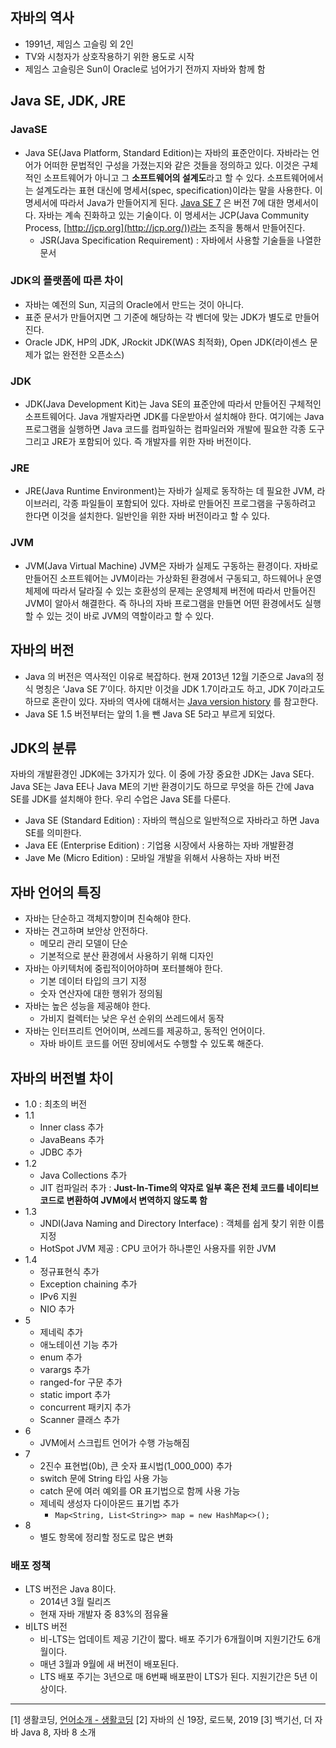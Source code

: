 ## 자바의 역사

- 1991년, 제임스 고슬링 외 2인
- TV와 시청자가 상호작용하기 위한 용도로 시작
- 제임스 고슬링은 Sun이 Oracle로 넘어가기 전까지 자바와 함께 함

## Java SE, JDK, JRE

### JavaSE

- Java SE(Java Platform, Standard Edition)는 자바의 표준안이다. 자바라는 언어가 어떠한 문법적인 구성을 가졌는지와 같은 것들을 정의하고 있다. 이것은 구체적인 소프트웨어가 아니고 그 **소프트웨어의 설계도**라고 할 수 있다. 소프트웨어에서는 설계도라는 표현 대신에 명세서(spec, specification)이라는 말을 사용한다. 이 명세서에 따라서 Java가 만들어지게 된다. [Java SE 7](http://docs.oracle.com/javase/specs/jls/se7/html/index.html) 은 버전 7에 대한 명세서이다. 자바는 계속 진화하고 있는 기술이다. 이 명세서는 JCP(Java Community Process, [http://jcp.org](http://jcp.org/))라는 조직을 통해서 만들어진다.
  - JSR(Java Specification Requirement) : 자바에서 사용할 기술들을 나열한 문서

### JDK의 플랫폼에 따른 차이

- 자바는 예전의 Sun, 지금의 Oracle에서 만드는 것이 아니다.
- 표준 문서가 만들어지면 그 기준에 해당하는 각 벤더에 맞는 JDK가 별도로 만들어진다.
- Oracle JDK, HP의 JDK, JRockit JDK(WAS 최적화), Open JDK(라이센스 문제가 없는 완전한 오픈소스)

### JDK

- JDK(Java Development Kit)는 Java SE의 표준안에 따라서 만들어진 구체적인 소프트웨어다. Java 개발자라면 JDK를 다운받아서 설치해야 한다. 여기에는 Java 프로그램을 실행하면 Java 코드를 컴파일하는 컴파일러와 개발에 필요한 각종 도구 그리고 JRE가 포함되어 있다. 즉 개발자를 위한 자바 버전이다.

### JRE

- JRE(Java Runtime Environment)는 자바가 실제로 동작하는 데 필요한 JVM, 라이브러리, 각종 파일들이 포함되어 있다. 자바로 만들어진 프로그램을 구동하려고 한다면 이것을 설치한다. 일반인을 위한 자바 버전이라고 할 수 있다.

### JVM

- JVM(Java Virtual Machine) JVM은 자바가 실제도 구동하는 환경이다. 자바로 만들어진 소프트웨어는 JVM이라는 가상화된 환경에서 구동되고, 하드웨어나 운영체제에 따라서 달라질 수 있는 호환성의 문제는 운영체제 버전에 따라서 만들어진 JVM이 알아서 해결한다. 즉 하나의 자바 프로그램을 만들면 어떤 환경에서도 실행할 수 있는 것이 바로 JVM의 역할이라고 할 수 있다.

## 자바의 버전

- Java 의 버전은 역사적인 이유로 복잡하다. 현재 2013년 12월 기준으로 Java의 정식 명칭은 ‘Java SE 7’이다. 하지만 이것을 JDK 1.7이라고도 하고, JDK 7이라고도 하므로 혼란이 있다. 자바의 역사에 대해서는 [Java version history](http://en.wikipedia.org/wiki/Java_version_history) 를 참고한다.
- Java SE 1.5 버전부터는 앞의 1.을 뺀 Java SE 5라고 부르게 되었다.

## JDK의 분류

자바의 개발환경인 JDK에는 3가지가 있다. 이 중에 가장 중요한 JDK는 Java SE다. Java SE는 Java EE나 Java ME의 기반 환경이기도 하므로 무엇을 하든 간에 Java SE를 JDK를 설치해야 한다. 우리 수업은 Java SE를 다룬다.

- Java SE (Standard Edition) : 자바의 핵심으로 일반적으로 자바라고 하면 Java SE를 의미한다.
- Java EE (Enterprise Edition) : 기업용 시장에서 사용하는 자바 개발환경
- Jave Me (Micro Edition) : 모바일 개발을 위해서 사용하는 자바 버전

## 자바 언어의 특징

- 자바는 단순하고 객체지향이며 친숙해야 한다.
- 자바는 견고하며 보안상 안전하다.
  - 메모리 관리 모델이 단순
  - 기본적으로 분산 환경에서 사용하기 위해 디자인
- 자바는 아키텍처에 중립적이어야하며 포터블해야 한다.
  - 기본 데이터 타입의 크기 지정
  - 숫자 연산자에 대한 행위가 정의됨
- 자바는 높은 성능을 제공해야 한다.
  - 가비지 컬렉터는 낮은 우선 순위의 쓰레드에서 동작
- 자바는 인터프리트 언어이며, 쓰레드를 제공하고, 동적인 언어이다.
  - 자바 바이트 코드를 어떤 장비에서도 수행할 수 있도록 해준다.

## 자바의 버전별 차이

- 1.0 : 최초의 버전
- 1.1
  - Inner class 추가
  - JavaBeans 추가
  - JDBC 추가
- 1.2
  - Java Collections 추가
  - JIT 컴파일러 추가 : **Just-In-Time의 약자로 일부 혹은 전체 코드를 네이티브 코드로 변환하여 JVM에서 변역하지 않도록 함**
- 1.3
  - JNDI(Java Naming and Directory Interface) : 객체를 쉽게 찾기 위한 이름 지정
  - HotSpot JVM 제공 : CPU 코어가 하나뿐인 사용자를 위한 JVM
- 1.4
  - 정규표현식 추가
  - Exception chaining 추가
  - IPv6 지원
  - NIO 추가
- 5
  - 제네릭 추가
  - 애노테이션 기능 추가
  - enum 추가
  - varargs 추가
  - ranged-for 구문 추가
  - static import 추가
  - concurrent 패키지 추가
  - Scanner 클래스 추가
- 6
  - JVM에서 스크립트 언어가 수행 가능해짐
- 7
  - 2진수 표현법(0b), 큰 숫자 표시법(1_000_000) 추가
  - switch 문에 String 타입 사용 가능
  - catch 문에 여러 예외를 OR 표기법으로 함께 사용 가능
  - 제네릭 생성자 다이아몬드 표기법 추가
    - `Map<String, List<String>> map = new HashMap<>();`
- 8
  - 별도 항목에 정리할 정도로 많은 변화

### 배포 정책

- LTS 버전은 Java 8이다.
  - 2014년 3월 릴리즈
  - 현재 자바 개발자 중 83%의 점유율
- 비LTS 버전
  - 비-LTS는 업데이트 제공 기간이 짧다. 배포 주기가 6개월이며 지원기간도 6개월이다.
  - 매년 3월과 9월에 새 버전이 배포된다.
  - LTS 배포 주기는 3년으로 매 6번째 배포판이 LTS가 된다. 지원기간은 5년 이상이다.

---

[1] 생활코딩, [언어소개 - 생활코딩](https://opentutorials.org/course/1223/4551)
[2] 자바의 신 19장, 로드북, 2019
[3] 백기선, 더 자바 Java 8, 자바 8 소개
